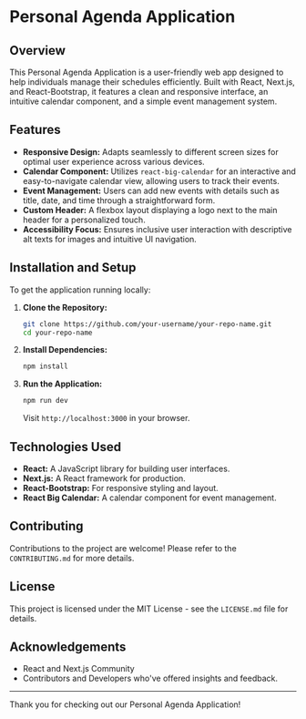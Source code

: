 
# Personal Agenda Application

## Overview
This Personal Agenda Application is a user-friendly web app designed to help individuals manage their schedules efficiently. Built with React, Next.js, and React-Bootstrap, it features a clean and responsive interface, an intuitive calendar component, and a simple event management system.

## Features
- **Responsive Design:** Adapts seamlessly to different screen sizes for optimal user experience across various devices.
- **Calendar Component:** Utilizes `react-big-calendar` for an interactive and easy-to-navigate calendar view, allowing users to track their events.
- **Event Management:** Users can add new events with details such as title, date, and time through a straightforward form.
- **Custom Header:** A flexbox layout displaying a logo next to the main header for a personalized touch.
- **Accessibility Focus:** Ensures inclusive user interaction with descriptive alt texts for images and intuitive UI navigation.

## Installation and Setup
To get the application running locally:

1. **Clone the Repository:**
   ```bash
   git clone https://github.com/your-username/your-repo-name.git
   cd your-repo-name
   ```

2. **Install Dependencies:**
   ```bash
   npm install
   ```

3. **Run the Application:**
   ```bash
   npm run dev
   ```
   Visit `http://localhost:3000` in your browser.

## Technologies Used
- **React:** A JavaScript library for building user interfaces.
- **Next.js:** A React framework for production.
- **React-Bootstrap:** For responsive styling and layout.
- **React Big Calendar:** A calendar component for event management.

## Contributing
Contributions to the project are welcome! Please refer to the `CONTRIBUTING.md` for more details.

## License
This project is licensed under the MIT License - see the `LICENSE.md` file for details.

## Acknowledgements
- React and Next.js Community
- Contributors and Developers who've offered insights and feedback.

---

Thank you for checking out our Personal Agenda Application!
